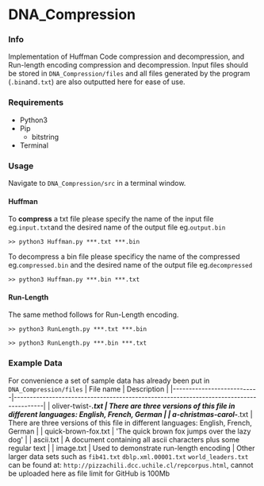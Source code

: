 # DNA_Compression
### Info
Implementation of Huffman Code compression and decompression, and Run-length encoding compression and decompression.
Input files should be stored in `DNA_Compression/files` and all files generated by the program (`.bin`and`.txt`) are also outputted here for ease of use.

### Requirements
- Python3
- Pip
	- bitstring
- Terminal

### Usage
Navigate to `DNA_Compression/src` in a terminal window.
#### Huffman
To **compress** a txt file please specify the name of the input file eg.`input.txt`and the desired name of the output file eg.`output.bin`
```
>> python3 Huffman.py ***.txt ***.bin
```
To decompress a bin file please specificy the name of the compressed eg.`compressed.bin` and the desired name of the output file eg.`decompressed`
```
>> python3 Huffman.py ***.bin ***.txt
```
#### Run-Length
The same method follows for Run-Length encoding.
```
>> python3 RunLength.py ***.txt ***.bin
```
```
>> python3 RunLength.py ***.bin ***.txt
```
### Example Data
For convenience a set of sample data has already been put in `DNA_Compression/files`
| File name                 | Description                                                                           |
|---------------------------|---------------------------------------------------------------------------------------|
| oliver-twist-***.txt      | There are three versions of this file in different languages: English, French, German |
| a-christmas-carol-***.txt | There are three versions of this file in different languages: English, French, German |
| quick-brown-fox.txt       | 'The quick brown fox jumps over the lazy dog'                                         |
| ascii.txt                 | A document containing all ascii characters plus some regular text                     |
| image.txt                 | Used to demonstrate run-length encoding                                               |
Other larger data sets such as `fib41.txt` `dblp.xml.00001.txt` `world_leaders.txt` can be found at: `http://pizzachili.dcc.uchile.cl/repcorpus.html`, cannot be uploaded here as file limit for GitHub is 100Mb
 
